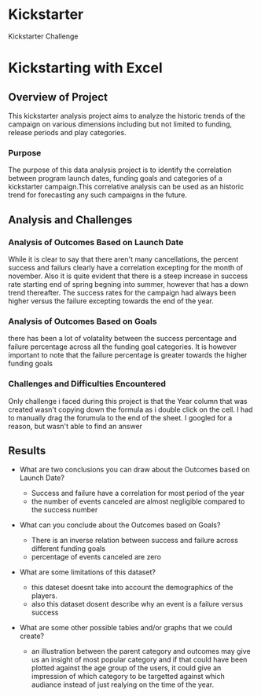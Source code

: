 # Kickstarter
Kickstarter Challenge
# Kickstarting with Excel

## Overview of Project
This kickstarter analysis project aims to analyze the historic trends of the campaign on various dimensions including but not limited to funding, release periods and play categories.

### Purpose
The purpose of this data analysis project is to identify the correlation between program launch dates, funding goals and categories of a kickstarter campaign.This correlative analysis can be used as an historic trend for forecasting any such campaigns in the future.

## Analysis and Challenges


### Analysis of Outcomes Based on Launch Date
While it is clear to say that there aren't many cancellations, the percent success and failurs clearly have a correlation excepting for the month of november. Also it is quite evident that there is a steep increase in success rate starting end of spring begning into summer, however that has a down trend thereafter. The success rates for the campaign had always been higher versus the failure excepting towards the end of the year.

### Analysis of Outcomes Based on Goals
there has been a lot of volatality between the success percentage and failure percentage across all the funding goal categories. It is however important to note that the failure percentage is greater towards the higher funding goals

### Challenges and Difficulties Encountered
Only challenge i faced during this project is that the Year column that was created wasn't copying down the formula as i double click on the cell. I had to manually drag the forumula to the end of the sheet. I googled for a reason, but wasn't able to find an answer

## Results

- What are two conclusions you can draw about the Outcomes based on Launch Date?
	- Success and failure have a correlation for most period of the year
	- the number of events canceled are almost negligible compared to the success number

- What can you conclude about the Outcomes based on Goals?
	- There is an inverse relation between success and failure across different funding goals
	- percentage of events canceled are zero

- What are some limitations of this dataset?
	- this dateset doesnt take into account the demographics of the players.
	- also this dataset dosent describe why an event is a failure versus success

- What are some other possible tables and/or graphs that we could create?
	- an illustration between the parent category and outcomes may give us an insight of most popular category and if that could have been plotted against the age group of the users, it could give an impression of which category to be targetted against which audiance instead of just realying on the time of the year.

